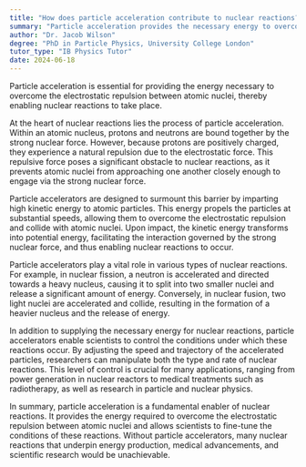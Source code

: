 ```yaml
---
title: "How does particle acceleration contribute to nuclear reactions?"
summary: "Particle acceleration provides the necessary energy to overcome the electrostatic repulsion between atomic nuclei, enabling nuclear reactions to occur."
author: "Dr. Jacob Wilson"
degree: "PhD in Particle Physics, University College London"
tutor_type: "IB Physics Tutor"
date: 2024-06-18
---
```


Particle acceleration is essential for providing the energy necessary to overcome the electrostatic repulsion between atomic nuclei, thereby enabling nuclear reactions to take place.

At the heart of nuclear reactions lies the process of particle acceleration. Within an atomic nucleus, protons and neutrons are bound together by the strong nuclear force. However, because protons are positively charged, they experience a natural repulsion due to the electrostatic force. This repulsive force poses a significant obstacle to nuclear reactions, as it prevents atomic nuclei from approaching one another closely enough to engage via the strong nuclear force.

Particle accelerators are designed to surmount this barrier by imparting high kinetic energy to atomic particles. This energy propels the particles at substantial speeds, allowing them to overcome the electrostatic repulsion and collide with atomic nuclei. Upon impact, the kinetic energy transforms into potential energy, facilitating the interaction governed by the strong nuclear force, and thus enabling nuclear reactions to occur.

Particle accelerators play a vital role in various types of nuclear reactions. For example, in nuclear fission, a neutron is accelerated and directed towards a heavy nucleus, causing it to split into two smaller nuclei and release a significant amount of energy. Conversely, in nuclear fusion, two light nuclei are accelerated and collide, resulting in the formation of a heavier nucleus and the release of energy.

In addition to supplying the necessary energy for nuclear reactions, particle accelerators enable scientists to control the conditions under which these reactions occur. By adjusting the speed and trajectory of the accelerated particles, researchers can manipulate both the type and rate of nuclear reactions. This level of control is crucial for many applications, ranging from power generation in nuclear reactors to medical treatments such as radiotherapy, as well as research in particle and nuclear physics.

In summary, particle acceleration is a fundamental enabler of nuclear reactions. It provides the energy required to overcome the electrostatic repulsion between atomic nuclei and allows scientists to fine-tune the conditions of these reactions. Without particle accelerators, many nuclear reactions that underpin energy production, medical advancements, and scientific research would be unachievable.
    